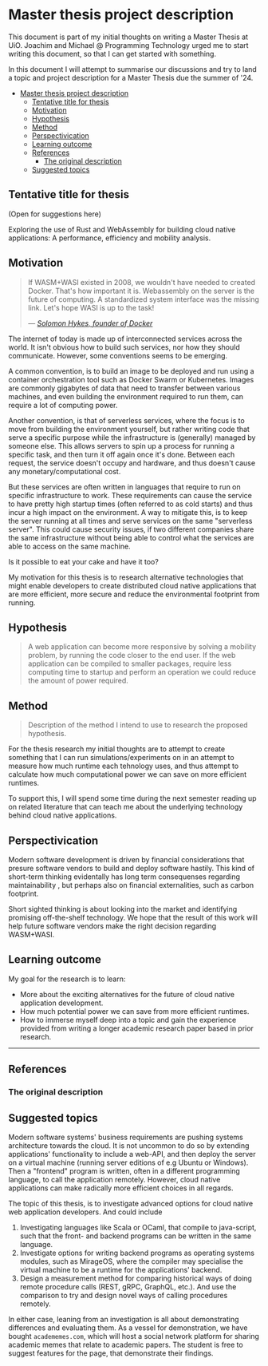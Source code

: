 # Master thesis project description

This document is part of my initial thoughts on writing a Master Thesis at UiO.
Joachim and Michael @ Programming Technology urged me to start writing this
document, so that I can get started with something.

In this document I will attempt to summarise our discussions and try to land a
topic and project description for a Master Thesis due the summer of '24.

<!--toc:start-->

- [Master thesis project description](#master-thesis-project-description)
  - [Tentative title for thesis](#tentative-title-for-thesis)
  - [Motivation](#motivation)
  - [Hypothesis](#hypothesis)
  - [Method](#method)
  - [Perspectivication](#perspectivication)
  - [Learning outcome](#learning-outcome)
  - [References](#references)
    - [The original description](#the-original-description)
  - [Suggested topics](#suggested-topics)

<!--toc:end-->

## Tentative title for thesis

<!-- todo:jtk -->

(Open for suggestions here)

Exploring the use of Rust and WebAssembly for building cloud native
applications: A performance, efficiency and mobility analysis.

## Motivation

> If WASM+WASI existed in 2008, we wouldn't have needed to created Docker.
> That's how important it is. Webassembly on the server is the future of
> computing. A standardized system interface was the missing link. Let's hope
> WASI is up to the task!
>
> &mdash;
> [_Solomon Hykes, founder of Docker_](https://twitter.com/solomonstre/status/1111004913222324225?lang=en)

<!-- What is the general topic. -->

The internet of today is made up of interconnected services across the
world. It isn't obvious how to build such services, nor how they should
communicate. However, some conventions seems to be emerging.

<!-- A presentation of one such conventions -->

A common convention, is to build an image to be deployed and run using a
container orchestration tool such as Docker Swarm or Kubernetes.  Images are
commonly gigabytes of data that need to transfer between various machines,
and even building the environment required to run them, can require a lot of
computing power.

<!-- A presentation of another convention -->

Another convention, is that of serverless services, where the focus is
to move from building the environment yourself, but rather writing code that
serve a specific purpose while the infrastructure is (generally) managed by
someone else. This allows servers to spin up a process for running a
specific task, and then turn it off again once it's done. Between each
request, the service doesn't occupy and hardware, and thus doesn't cause any
monetary/computational cost.

<!-- Marius : short comment about what this paragraph is -->

But these services are often written in languages that require to run on
specific infrastructure to work. These requirements can cause the service to
have pretty high startup times (often referred to as cold starts) and thus incur
a high impact on the environment. A way to mitigate this, is to keep the server
running at all times and serve services on the same "serverless server". This
could cause security issues, if two different companies share the same
infrastructure without being able to control what the services are able to
access on the same machine.

<!-- Marius : short comment about what this paragraph is -->

Is it possible to eat your cake and have it too?

My motivation for this thesis is to research alternative technologies that might
enable developers to create distributed cloud native applications that are more
efficient, more secure and reduce the environmental footprint from running.

## Hypothesis

<!-- from Joachim : it seems to me like you are trying to express two
different hypothesis here. Decide if your thesis is about mobility, or about
deployment/orchestration. It sounds to me (based on the introduction), that
you are converging on deployment. So the hypothesis should say "We can use
technology T to solve problem X, and in doing so, we can build and deploy
webapplications more efficiently than that which is the current
convention". The hypothesis doesn't have to hold (your thesis is about doing
the investigation, and concluding if it holds or not). -->

> A web application can become more responsive by solving a mobility problem, by
> running the code closer to the end user. If the web application can be
> compiled to smaller packages, require less computing time to startup and
> perform an operation we could reduce the amount of power required.

## Method

> Description of the method I intend to use to research the proposed hypothesis.

For the thesis research my initial thoughts are to attempt to create something
that I can run simulations/experiments on in an attempt to measure how much
runtime each tehnology uses, and thus attempt to calculate how much
computational power we can save on more efficient runtimes.

<!-- from Joachim : Good, but can you design a more precise initial
"measuring stick". Say, a list of 5 parameters that you think are important,
and a description of how you intend to measure them?-->

To support this, I will spend some time during the next semester reading up on
related literature that can teach me about the underlying technology behind
cloud native applications.

## Perspectivication

Modern software development is driven by financial considerations that
presure software vendors to build and deploy software hastily. This kind of
short-term thinking evidentally has long term consequenses regarding
maintainability <!-- reference here -->,
but perhaps also on financial externalities, such as carbon footprint.

Short sighted thinking is about looking into the market and identifying
promising off-the-shelf technology. We hope that the result of this work
will help future software vendors make the right decision regarding WASM+WASI.

## Learning outcome

My goal for the research is to learn:

- More about the exciting alternatives for the future of cloud native
  application development.
- How much potential power we can save from more efficient runtimes.
- How to immerse myself deep into a topic and gain the experience provided from
  writing a longer academic research paper based in prior research.

---

## References

### The original description

## Suggested topics

Modern software systems' business requirements are pushing systems architecture
towards the cloud. It is not uncommon to do so by extending applications'
functionality to include a web-API, and then deploy the server on a virtual
machine (running server editions of e.g Ubuntu or Windows). Then a "frontend"
program is written, often in a different programming language, to call the
application remotely. However, cloud native applications can make radically more
efficient choices in all regards.

The topic of this thesis, is to investigate advanced options for cloud native
web application developers. And could include

1. Investigating languages like Scala or OCaml, that compile to java-script,
   such that the front- and backend programs can be written in the same
   language.
2. Investigate options for writing backend programs as operating systems
   modules, such as MirageOS, where the compiler may specialise the virtual
   machine to be a runtime for the applications' backend.
3. Design a measurement method for comparing historical ways of doing remote
   procedure calls (REST, gRPC, GraphQL, etc.). And use the comparison to try
   and design novel ways of calling procedures remotely.

In either case, leaning from an investigation is all about demonstrating
differences and evaluating them. As a vessel for demonstration, we have bought
`academemes.com`, which will host a social network platform for sharing academic
memes that relate to academic papers. The student is free to suggest features
for the page, that demonstrate their findings.
